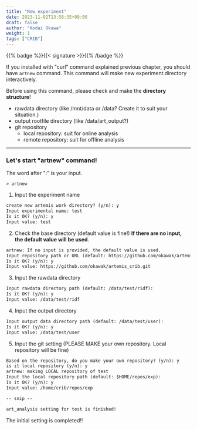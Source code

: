 ```yaml
---
title: "New experiment"
date: 2023-11-02T13:58:35+09:00
draft: false
author: "Kodai Okawa"
weight: 1
tags: ["CRIB"]
---
```


{{% badge %}}{{< signature >}}{{% /badge %}}

If you installed with "curl" command explained previous chapter, you should have `artnew` command.
This command will make new experiment directory interactively.

Before using this command, please check and make the **directory structure**!

- rawdata directory (like /mnt/data or /data? Create it to suit your situation.)
- output rootfile directory (like /data/art_output?)
- git repository
  - local repository: suit for online analysis
  - remote repository: suit for offline analysis


---

### Let's start "artnew" command!
The word after ":" is your input.

```shell { wrap="false" }
> artnew
```

1. Input the experiment name

```txt { wrap="false" }
create new artemis work directory? (y/n): y
Input experimental name: test
Is it OK? (y/n): y
Input value: test
```

2. Check the base directory (default value is fine!)
**If there are no input, the default value will be used**.

```txt { wrap="false" }
artnew: If no input is provided, the default value is used.
Input repository path or URL (default: https://github.com/okawak/artemis_crib.git):
Is it OK? (y/n): y
Input value: https://github.com/okawak/artemis_crib.git
```

3. Input the rawdata directory

```txt { wrap="false" }
Input rawdata directory path (default: /data/test/ridf):
Is it OK? (y/n): y
Input value: /data/test/ridf
```

4. Input the output directory

```txt { wrap="false" }
Input output data directory path (default: /data/test/user):
Is it OK? (y/n): y
Input value: /data/test/user
```

5. Input the git setting (PLEASE MAKE your own repository. Local repository will be fine)

```txt { wrap="false" }
Based on the repository, do you make your own repository? (y/n): y
is it local repository (y/n): y
artnew: making LOCAL repository of test
Input the local repository path (default: $HOME/repos/exp):
Is it OK? (y/n): y
Input value: /home/crib/repos/exp

-- snip --

art_analysis setting for test is finished!
```

The initial setting is completed!!

